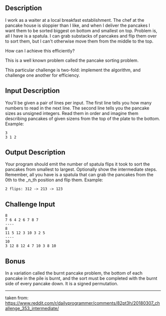 ## Description
I work as a waiter at a local breakfast establishment. The chef at the pancake house is sloppier than I like, and when I deliver the pancakes I want them to be sorted biggest on bottom and smallest on top. Problem is, all I have is a spatula. I can grab substacks of pancakes and flip them over to sort them, but I can't otherwise move them from the middle to the top.

How can I achieve this efficiently?

This is a well known problem called the pancake sorting problem.

This particular challenge is two-fold: implement the algorithm, and challenge one another for efficiency.

## Input Description
You'll be given a pair of lines per input. The first line tells you how many numbers to read in the next line. The second line tells you the pancake sizes as unsigned integers. Read them in order and imagine them describing pancakes of given sizens from the top of the plate to the bottom. Example:
```
3
3 1 2
```

## Output Description
Your program should emit the number of spatula flips it took to sort the pancakes from smallest to largest. Optionally show the intermediate steps. Remember, all you have is a spatula that can grab the pancakes from the 0th to the _n_th position and flip them. Example:
```
2 flips: 312 -> 213 -> 123
```

## Challenge Input
```
8
7 6 4 2 6 7 8 7
----
8
11 5 12 3 10 3 2 5
----
10
3 12 8 12 4 7 10 3 8 10
```

## Bonus
In a variation called the burnt pancake problem, the bottom of each pancake in the pile is burnt, and the sort must be completed with the burnt side of every pancake down. It is a signed permutation.

---

taken from: https://www.reddit.com/r/dailyprogrammer/comments/82pt3h/20180307_challenge_353_intermediate/